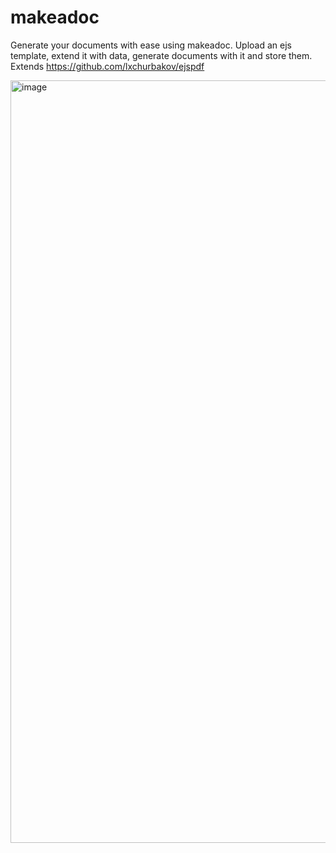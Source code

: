# makeadoc

Generate your documents with ease using makeadoc. Upload an ejs template, extend it with data, generate documents with it and store them. Extends https://github.com/lxchurbakov/ejspdf 

<img width="1220" alt="image" src="https://user-images.githubusercontent.com/24711892/207810229-2c544ef4-4274-4f3b-ae0a-44b02ac4f60c.png">
